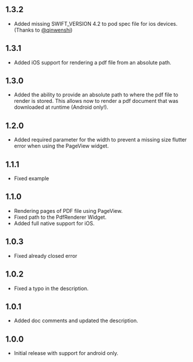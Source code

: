 ## 1.3.2
* Added missing SWIFT_VERSION 4.2 to pod spec file for ios devices. (Thanks to [@qinwenshi](https://github.com/qinwenshi/flutter_pdf_renderer))

## 1.3.1
* Added iOS support for rendering a pdf file from an absolute path.

## 1.3.0
* Added the ability to provide an absolute path to where the pdf file to render is stored. This allows now to render a pdf document that was downloaded at runtime (Android only!).

## 1.2.0
* Added required parameter for the width to prevent a missing size flutter error when using the PageView widget.

## 1.1.1
* Fixed example

## 1.1.0
* Rendering pages of PDF file using PageView.
* Fixed path to the PdfRenderer Widget.
* Added full native support for iOS.

## 1.0.3
* Fixed already closed error

## 1.0.2
* Fixed a typo in the description.

## 1.0.1
* Added doc comments and updated the description.

## 1.0.0

* Initial release with support for android only.
